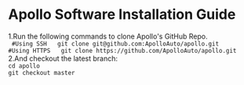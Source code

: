 # Apollo Software Installation Guide
1.Run the following commands to clone Apollo's GitHub Repo.  
 ` #Using SSH  
  git clone git@github.com:ApolloAuto/apollo.git`   
  `#Using HTTPS  
  git clone https://github.com/ApolloAuto/apollo.git`
2.And checkout the latest branch:  
`cd apollo`    
`git checkout master`  
